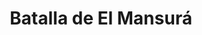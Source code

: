 ﻿---
title: "Batalla de El Mansurá"
permalink: periodes_462.html
layout: periode
dataInici: 1250-02-08
dataFi: 1250-02-11
sidebar: periodes
pares:
  - id: 461
    title: "Septima Cruzada"
    dataInici: "(1248)"
    dataFi: "(1254)"

fills:
jocsPrincipals:
jocsEscenaris:
jocsEpoca:
  - title: "Mamluk"
    bggId: 18749
    escenari: "Mansourah"

jocsEpocaEscenaris:
---
